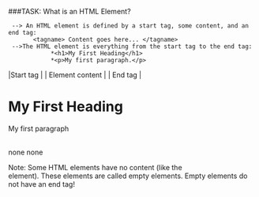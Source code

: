 ###TASK:  What is an HTML Element?
           
     --> An HTML element is defined by a start tag, some content, and an end tag:
           <tagname> Content goes here... </tagname>
     -->The HTML element is everything from the start tag to the end tag:
                *<h1>My First Heading</h1>
                *<p>My first paragraph.</p>

|Start tag |         |	Element content   |       | 	End tag  |
   
   
   <h1>               	My First Heading	           </h1>
   <p>	                My first paragraph	         </p>
   <br>	                   none                     	none


Note: Some HTML elements have no content (like the <br> element). These elements are called empty elements.
           Empty elements do not have an end tag!

